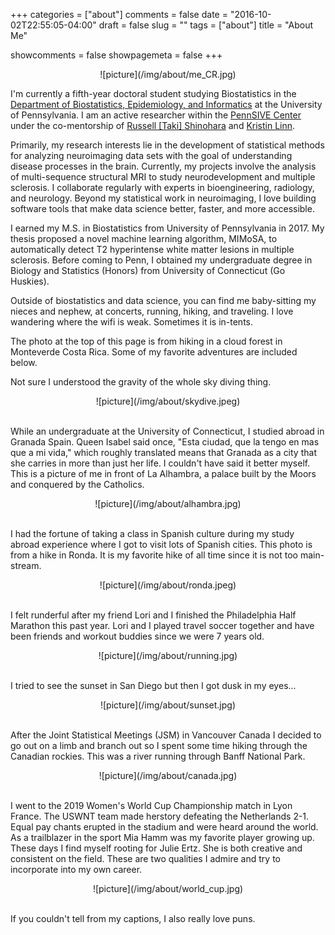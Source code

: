 +++
categories = ["about"]
comments = false
date = "2016-10-02T22:55:05-04:00"
draft = false
slug = ""
tags = ["about"]
title = "About Me"

showcomments = false
showpagemeta = false
+++

<center>![picture](/img/about/me_CR.jpg)</center>

I'm currently a fifth-year doctoral student studying Biostatistics in the [Department of Biostatistics, Epidemiology, and Informatics](http://www.dbei.med.upenn.edu/) at the University of Pennsylvania. I am an active researcher within the [PennSIVE Center](https://www.cceb.med.upenn.edu/pennsive) under the co-mentorship of [Russell [Taki] Shinohara](https://www.med.upenn.edu/apps/faculty/index.php/g275/p8574254) and [Kristin Linn](www.kristinlinn.com). 

Primarily, my research interests lie in the development of statistical methods for analyzing neuroimaging data sets with the goal of understanding disease processes in the brain. Currently, my projects involve the analysis of multi-sequence structural MRI to study neurodevelopment and multiple sclerosis. I collaborate regularly with experts in bioengineering, radiology, and neurology. Beyond my statistical work in neuroimaging, I love building software tools that make data science better, faster, and more accessible.

I earned my M.S. in Biostatistics from University of Pennsylvania in 2017. My thesis proposed a novel machine learning algorithm, MIMoSA, to automatically detect T2 hyperintense white matter lesions in multiple sclerosis. Before coming to Penn, I obtained my undergraduate degree in Biology and Statistics (Honors) from University of Connecticut (Go Huskies).

Outside of biostatistics and data science, you can find me baby-sitting my nieces and nephew, at concerts, running, hiking, and traveling. I love wandering where the wifi is weak. Sometimes it is in-tents. 

The photo at the top of this page is from hiking in a cloud forest in Monteverde Costa Rica. Some of my favorite adventures are included below.

Not sure I understood the gravity of the whole sky diving thing.

<center>![picture](/img/about/skydive.jpeg)</center>

<br>

While an undergraduate at the University of Connecticut, I studied abroad in Granada Spain. Queen Isabel said once, "Esta ciudad, que la tengo en mas que a mi vida," which roughly translated means that Granada as a city that she carries in more than just her life. I couldn't have said it better myself. This is a picture of me in front of La Alhambra, a palace built by the Moors and conquered by the Catholics.

<center>![picture](/img/about/alhambra.jpg)</center>

<br>

I had the fortune of taking a class in Spanish culture during my study abroad experience where I got to visit lots of Spanish cities. This photo is from a hike in Ronda. It is my favorite hike of all time since it is not too main-stream.

<center>![picture](/img/about/ronda.jpeg)</center>

<br>

I felt runderful after my friend Lori and I finished the Philadelphia Half Marathon this past year. Lori and I played travel soccer together and have been friends and workout buddies since we were 7 years old.

<center>![picture](/img/about/running.jpg)</center>

<br>

I tried to see the sunset in San Diego but then I got dusk in my eyes...

<center>![picture](/img/about/sunset.jpg)</center>

<br>

After the Joint Statistical Meetings (JSM)  in Vancouver Canada I decided to go out on a limb and branch out so I spent some time hiking through the Canadian rockies. This was a river running through Banff National Park.

<center>![picture](/img/about/canada.jpg)</center>

<br>

I went to the 2019 Women's World Cup Championship match in Lyon France. The USWNT team made herstory defeating the Netherlands 2-1. Equal pay chants erupted in the stadium and were heard around the world. As a trailblazer in the sport Mia Hamm was my favorite player growing up. These days I find myself rooting for Julie Ertz. She is both creative and consistent on the field. These are two qualities I admire and try to incorporate into my own career.

<center>![picture](/img/about/world_cup.jpg)</center>

<br>

If you couldn't tell from my captions, I also really love puns.
